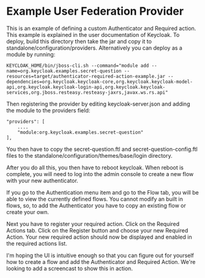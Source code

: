 Example User Federation Provider
===================================================

This is an example of defining a custom Authenticator and Required action.  This example is explained in the user documentation
of Keycloak.   To deploy, build this directory then take the jar and copy it to standalone/configuration/providers. Alternatively you can deploy as a module by running:

    KEYCLOAK_HOME/bin/jboss-cli.sh --command="module add --name=org.keycloak.examples.secret-question --resources=target/authenticator-required-action-example.jar --dependencies=org.keycloak.keycloak-core,org.keycloak.keycloak-model-api,org.keycloak.keycloak-login-api,org.keycloak.keycloak-services,org.jboss.resteasy.resteasy-jaxrs,javax.ws.rs.api"

Then registering the provider by editing keycloak-server.json and adding the module to the providers field:

    "providers": [
        ....
        "module:org.keycloak.examples.secret-question"
    ],


You then have to copy the secret-question.ftl and secret-question-config.ftl files to the standalone/configuration/themes/base/login directory.

After you do all this, you then have to reboot keycloak.  When reboot is complete, you will need to log into
the admin console to create a new flow with your new authenticator.

If you go to the Authentication menu item and go to the Flow tab, you will be able to view the currently
defined flows.  You cannot modify an built in flows, so, to add the Authenticator you
have to copy an existing flow or create your own.  

Next you have to register your required action.
Click on the Required Actions tab.  Click on the Register button and choose your new Required Action.
Your new required action should now be displayed and enabled in the required actions list.

I'm hoping the UI is intuitive enough so that you
can figure out for yourself how to create a flow and add the Authenticator and Required Action.  We're looking to add a screencast
to show this in action.
